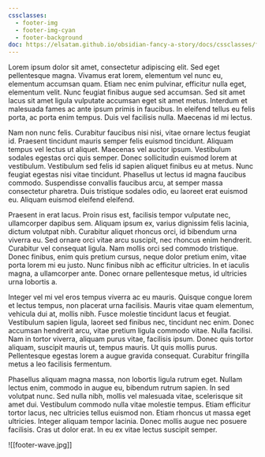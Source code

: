 ```yaml
---
cssclasses:
  - footer-img
  - footer-img-cyan
  - footer-background
doc: https://elsatam.github.io/obsidian-fancy-a-story/docs/cssclasses/footer-img.html
---
```


Lorem ipsum dolor sit amet, consectetur adipiscing elit. Sed eget pellentesque magna. Vivamus erat lorem, elementum vel nunc eu, elementum accumsan quam. Etiam nec enim pulvinar, efficitur nulla eget, elementum velit. Nunc feugiat finibus augue sed accumsan. Sed sit amet lacus sit amet ligula vulputate accumsan eget sit amet metus. Interdum et malesuada fames ac ante ipsum primis in faucibus. In eleifend tellus eu felis porta, ac porta enim tempus. Duis vel facilisis nulla. Maecenas id mi lectus.

Nam non nunc felis. Curabitur faucibus nisi nisi, vitae ornare lectus feugiat id. Praesent tincidunt mauris semper felis euismod tincidunt. Aliquam tempus vel lectus ut aliquet. Maecenas vel auctor ipsum. Vestibulum sodales egestas orci quis semper. Donec sollicitudin euismod lorem at vestibulum. Vestibulum sed felis id sapien aliquet finibus eu at metus. Nunc feugiat egestas nisi vitae tincidunt. Phasellus ut lectus id magna faucibus commodo. Suspendisse convallis faucibus arcu, at semper massa consectetur pharetra. Duis tristique sodales odio, eu laoreet erat euismod eu. Aliquam euismod eleifend eleifend.

Praesent in erat lacus. Proin risus est, facilisis tempor vulputate nec, ullamcorper dapibus sem. Aliquam ipsum ex, varius dignissim felis lacinia, dictum volutpat nibh. Curabitur aliquet rhoncus orci, id bibendum urna viverra eu. Sed ornare orci vitae arcu suscipit, nec rhoncus enim hendrerit. Curabitur vel consequat ligula. Nam mollis orci sed commodo tristique. Donec finibus, enim quis pretium cursus, neque dolor pretium enim, vitae porta lorem mi eu justo. Nunc finibus nibh ac efficitur ultricies. In et iaculis magna, a ullamcorper ante. Donec ornare pellentesque metus, id ultricies urna lobortis a.

Integer vel mi vel eros tempus viverra ac eu mauris. Quisque congue lorem et lectus tempus, non placerat urna facilisis. Mauris vitae quam elementum, vehicula dui at, mollis nibh. Fusce molestie tincidunt lacus et feugiat. Vestibulum sapien ligula, laoreet sed finibus nec, tincidunt nec enim. Donec accumsan hendrerit arcu, vitae pretium ligula commodo vitae. Nulla facilisi. Nam in tortor viverra, aliquam purus vitae, facilisis ipsum. Donec quis tortor aliquam, suscipit mauris ut, tempus mauris. Ut quis mollis purus. Pellentesque egestas lorem a augue gravida consequat. Curabitur fringilla metus a leo facilisis fermentum.

Phasellus aliquam magna massa, non lobortis ligula rutrum eget. Nullam lectus enim, commodo in augue eu, bibendum rutrum sapien. In sed volutpat nunc. Sed nulla nibh, mollis vel malesuada vitae, scelerisque sit amet dui. Vestibulum commodo nulla vitae molestie tempus. Etiam efficitur tortor lacus, nec ultricies tellus euismod non. Etiam rhoncus ut massa eget ultricies. Integer aliquam tempor lacinia. Donec mollis augue nec posuere facilisis. Cras ut dolor erat. In eu ex vitae lectus suscipit semper.

![[footer-wave.jpg]]


